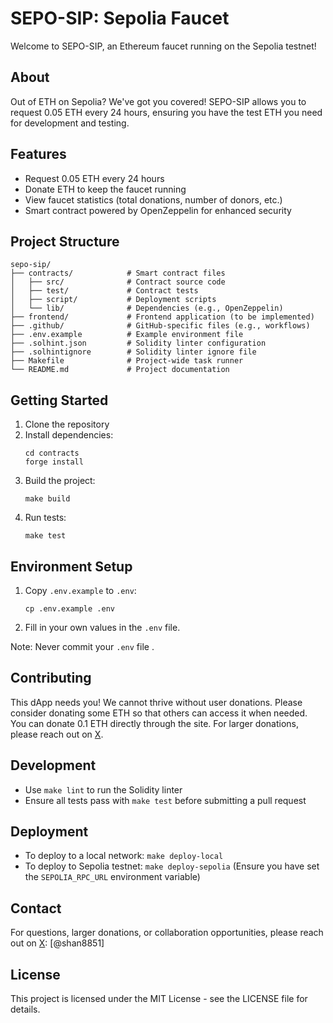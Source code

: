 # SEPO-SIP: Sepolia Faucet

Welcome to SEPO-SIP, an Ethereum faucet running on the Sepolia testnet!

## About

Out of ETH on Sepolia? We've got you covered! SEPO-SIP allows you to request 0.05 ETH every 24 hours, ensuring you have the test ETH you need for development and testing.

## Features

- Request 0.05 ETH every 24 hours
- Donate ETH to keep the faucet running
- View faucet statistics (total donations, number of donors, etc.)
- Smart contract powered by OpenZeppelin for enhanced security

## Project Structure

```
sepo-sip/
├── contracts/            # Smart contract files
│   ├── src/              # Contract source code
│   ├── test/             # Contract tests
│   ├── script/           # Deployment scripts
│   └── lib/              # Dependencies (e.g., OpenZeppelin)
├── frontend/             # Frontend application (to be implemented)
├── .github/              # GitHub-specific files (e.g., workflows)
├── .env.example          # Example environment file
├── .solhint.json         # Solidity linter configuration
├── .solhintignore        # Solidity linter ignore file
├── Makefile              # Project-wide task runner
└── README.md             # Project documentation
```

## Getting Started

1. Clone the repository
2. Install dependencies:
   ```
   cd contracts
   forge install
   ```
3. Build the project:
   ```
   make build
   ```
4. Run tests:
   ```
   make test
   ```

## Environment Setup

1. Copy `.env.example` to `.env`:
   ```
   cp .env.example .env
   ```
2. Fill in your own values in the `.env` file.

Note: Never commit your `.env` file .

## Contributing

This dApp needs you! We cannot thrive without user donations. Please consider donating some ETH so that others can access it when needed. You can donate 0.1 ETH directly through the site. For larger donations, please reach out on [X](https://x.com/shan8851).

## Development

- Use `make lint` to run the Solidity linter
- Ensure all tests pass with `make test` before submitting a pull request

## Deployment

- To deploy to a local network: `make deploy-local`
- To deploy to Sepolia testnet: `make deploy-sepolia` (Ensure you have set the `SEPOLIA_RPC_URL` environment variable)

## Contact

For questions, larger donations, or collaboration opportunities, please reach out on [X](https://x.com/shan8851): [@shan8851]

## License

This project is licensed under the MIT License - see the LICENSE file for details.

